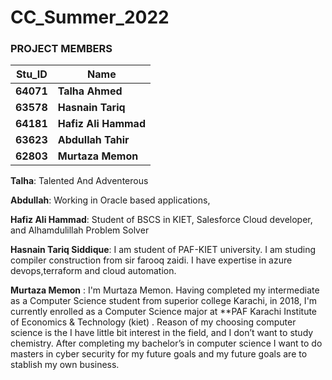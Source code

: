 # CC_Summer_2022

### PROJECT MEMBERS ###
Stu_ID | Name
------------ | -------------
**64071** | **Talha Ahmed**
**63578** | **Hasnain Tariq**
**64181** | **Hafiz Ali Hammad**
**63623** | **Abdullah Tahir**
**62803** | **Murtaza Memon**


**Talha**: Talented And Adventerous

**Abdullah**: Working in Oracle based applications, 

**Hafiz Ali Hammad**: Student of BSCS in KIET, Salesforce Cloud developer, and Alhamdulillah Problem Solver 

**Hasnain Tariq Siddique**: I am student of PAF-KIET university. I am studing compiler construction from sir farooq zaidi. I have expertise in azure devops,terraform and cloud automation.

**Murtaza Memon** :
I'm Murtaza Memon. Having completed my intermediate as a Computer Science student from superior college Karachi, in 2018, I'm currently enrolled as a Computer Science major at **PAF Karachi Institute of Economics & Technology (kiet) . Reason of my choosing computer science is the I have little bit interest in the field, and I don’t want to study chemistry. After completing my bachelor’s in computer science I want to do masters in cyber security for my future goals and my future goals are to stablish my own business.
